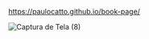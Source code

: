 https://paulocatto.github.io/book-page/

![Captura de Tela (8)](https://github.com/PauloCatto/book-page/assets/108766424/ef77834e-6916-4d02-a443-905b045e90a0)


